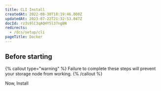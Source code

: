 ```yaml
---
title: CLI Install
createdAt: 2022-08-30T18:19:46.000Z
updatedAt: 2023-07-22T21:32:53.047Z
docId: rz3s9lC3qAQHYSl37ngBN
redirects:
  - /dcs/setup/cli
pageTitle: Docker
---
```


## Before starting

[](docId\:hbCGTv1ZLLR2-kpSaGEXw)&#x20;

[](docId\:v-fUvPqySvUwTMF-od6hD)&#x20;

[](docId\:y0jltT-HzKPmDefi532sd)&#x20;

[](docId\:owZeAc56KSDnUzDhsBfB8)&#x20;

[](docId\:aT6VAB297OWLd4vqeXxf5)&#x20;

{% callout type="warning"  %} 
Failure to complete these steps will prevent your storage node from working.
{% /callout %}



Now, Install [](docId\:EW9B_0fJujL3Z5aTLUW7d)&#x20;
